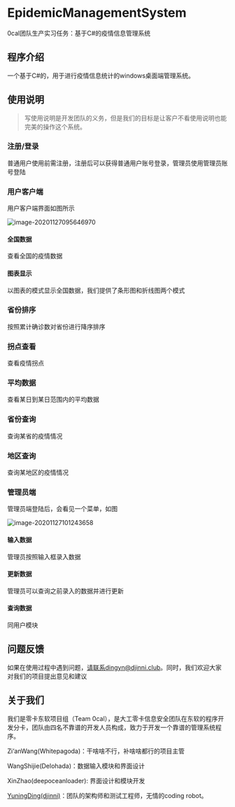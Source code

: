 # EpidemicManagementSystem

0cal团队生产实习任务：基于C#的疫情信息管理系统

## 程序介绍

一个基于C#的，用于进行疫情信息统计的windows桌面端管理系统。

## 使用说明

> 写使用说明是开发团队的义务，但是我们的目标是让客户不看使用说明也能完美的操作这个系统。

### 注册/登录

普通用户使用前需注册，注册后可以获得普通用户账号登录，管理员使用管理员账号登陆

### 用户客户端

用户客户端界面如图所示

![image-20201127095646970](C:\Users\djinni\AppData\Roaming\Typora\typora-user-images\image-20201127095646970.png)

#### 全国数据

查看全国的疫情数据

#### 图表显示

以图表的模式显示全国数据，我们提供了条形图和折线图两个模式

### 省份排序

按照累计确诊数对省份进行降序排序

### 拐点查看

查看疫情拐点

### 平均数据

查看某日到某日范围内的平均数据

### 省份查询

查询某省的疫情情况

### 地区查询

查询某地区的疫情情况

### 管理员端

管理员端登陆后，会看见一个菜单，如图

![image-20201127101243658](C:\Users\djinni\AppData\Roaming\Typora\typora-user-images\image-20201127101243658.png)

#### 输入数据

管理员按照输入框录入数据

#### 更新数据

管理员可以查询之前录入的数据并进行更新

#### 查询数据

同用户模块

## 问题反馈

如果在使用过程中遇到问题，请联系dingyn@djinni.club。同时，我们欢迎大家对我们的项目提出意见和建议

## 关于我们

我们是零卡东软项目组（Team 0cal），是大工零卡信息安全团队在东软的程序开发分卡，团队由四名不靠谱的开发人员构成，致力于开发一个靠谱的管理系统程序。  

Zi‘anWang(Whitepagoda)：干啥啥不行，补啥啥都行的项目主管

WangShijie(Delohada)：数据输入模块和界面设计

XinZhao(deepoceanloader): 界面设计和模块开发

[YuningDing(djinni)](djinni.club)：团队的架构师和测试工程师，无情的coding robot。

